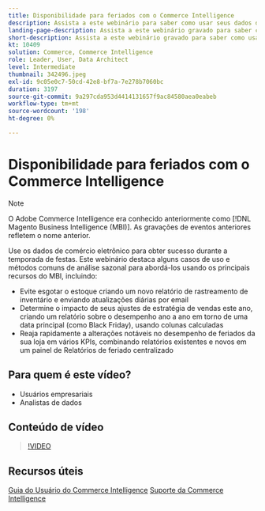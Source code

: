 ```yaml
---
title: Disponibilidade para feriados com o Commerce Intelligence
description: Assista a este webinário para saber como usar seus dados de comércio eletrônico para obter sucesso durante a temporada de festas.
landing-page-description: Assista a este webinário gravado para saber como usar seus dados de comércio eletrônico para obter sucesso durante a temporada de festas.
short-description: Assista a este webinário gravado para saber como usar seus dados de comércio eletrônico para obter sucesso durante a temporada de festas.
kt: 10409
solution: Commerce, Commerce Intelligence
role: Leader, User, Data Architect
level: Intermediate
thumbnail: 342496.jpeg
exl-id: 9c05e0c7-50cd-42e8-bf7a-7e278b7060bc
duration: 3197
source-git-commit: 9a297cda953d4414131657f9ac84580aea0eabeb
workflow-type: tm+mt
source-wordcount: '198'
ht-degree: 0%

---
```


# Disponibilidade para feriados com o Commerce Intelligence

>[!NOTE]
>
>O Adobe Commerce Intelligence era conhecido anteriormente como [!DNL Magento Business Intelligence (MBI)]. As gravações de eventos anteriores refletem o nome anterior.

Use os dados de comércio eletrônico para obter sucesso durante a temporada de festas. Este webinário destaca alguns casos de uso e métodos comuns de análise sazonal para abordá-los usando os principais recursos do MBI, incluindo:

- Evite esgotar o estoque criando um novo relatório de rastreamento de inventário e enviando atualizações diárias por email
- Determine o impacto de seus ajustes de estratégia de vendas este ano, criando um relatório sobre o desempenho ano a ano em torno de uma data principal (como Black Friday), usando colunas calculadas
- Reaja rapidamente a alterações notáveis no desempenho de feriados da sua loja em vários KPIs, combinando relatórios existentes e novos em um painel de Relatórios de feriado centralizado

## Para quem é este vídeo?

- Usuários empresariais
- Analistas de dados

## Conteúdo de vídeo

>[!VIDEO](https://video.tv.adobe.com/v/342496?quality=12&learn=on)

## Recursos úteis

[Guia do Usuário do Commerce Intelligence](https://experienceleague.adobe.com/docs/commerce-business-intelligence/mbi/guide-overview.html?lang=pt-BR)
[Suporte da Commerce Intelligence](https://experienceleague.adobe.com/docs/commerce-knowledge-base/kb/troubleshooting/miscellaneous/mbi-service-policies.html)
